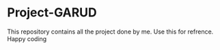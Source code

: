 # Project-GARUD
This repository contains all the project done by me. Use this for refrence. Happy coding 
